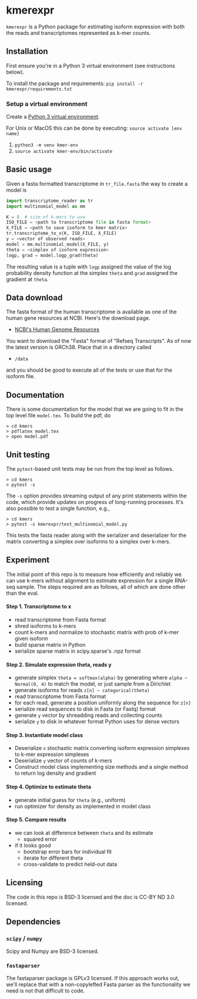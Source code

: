 # kmerexpr

`kmerexpr` is a Python package for estimating isoform expression with
both the reads and transcriptomes represented as k-mer counts. 


## Installation

First ensure you're in a Python 3 virtual environment (see instructions below). 

To install the package and requirements:
```pip install -r kmerexpr/requirements.txt```

### Setup a virtual environment
Create a [Python 3 virtual environment](https://docs.python.org/3/tutorial/venv.html).

For Unix or MacOS this can be done by executing: `source activate [env name]`
1. `python3 -m venv kmer-env`
2. `source activate kmer-env/bin/activate`


## Basic usage

Given a fasta formatted transcriptome in `tr_file.fasta` the way to
create a model is

```python
import transcriptome_reader as tr
import multinomial_model as mm

K = 8  # size of k-mers to use
ISO_FILE = <path to transcriptome file in fasta format>
X_FILE = <path to save isoform to kmer matrix>
tr.transcriptome_to_x(K, ISO_FILE, X_FILE)
y = <vector of observed reads>
model = mm.multinomial_model(X_FILE, y)
theta = <simplex of isoform expression>
logp, grad = model.logp_grad(theta)
```

The resulting value is a tuple with `logp` assigned the value of the
log probability density function at the simplex `theta` and `grad`
assigned the gradient at `theta`.


## Data download

The fasta format of the human transcriptome is available as one of the
human gene resources at NCBI.  Here's the download page.

* [NCBI's Human Genome Resources](https://www.ncbi.nlm.nih.gov/projects/genome/guide/human/index.shtml)

You want to download the "Fasta" format of "Refseq Transcripts".  As
of now the latest version is GRCh38.  Place that in a directory called

* `/data`

and you should be good to execute all of the tests or use that for the
isoform file.


## Documentation

There is some documentation for the model that we are going to fit in
the top level file `model.tex`.  To build the pdf, do

```console
> cd kmers
> pdflatex model.tex
> open model.pdf
```

## Unit testing

The `pytest`-based unit tests may be run from the top level as
follows. 

```console
> cd kmers
> pytest -s
```

The `-s` option provides streaming output of any print statements
within the code, which provide updates on progress of long-running
processes. It's also possible to test a single function, e.g.,

```console
> cd kmers
> pytest -s kmerexpr/test_multinomial_model.py
```

This tests the fasta reader along with the serializer and deserializer
for the matrix converting a simplex over isoforms to a simplex over
k-mers.

## Experiment

The initial point of this repo is to measure how efficiently and
reliably we can use k-mers without alignment to estimate expression
for a single RNA-seq sample.  The steps required are as follows, all
of which are done other than the eval.

#### Step 1.  Transcriptome to x

* read transcriptome from Fasta format
* shred isoforms to k-mers
* count k-mers and normalize to stochastic matrix with prob of
k-mer given isoform
* build sparse matrix in Python
* serialize sparse matrix in scipy.sparse's .npz format

#### Step 2.  Simulate expression theta, reads y

* generate simplex `theta = softmax(alpha)` by generating where `alpha ~ Normal(0,
4)` to match the model, or just sample from a Dirichlet
* generate isoforms for reads `z[n] ~ categorical(theta)`
* read transcriptome from Fasta format
* for each read, generate a position uniformly along the sequence for
`z[n]`
* serialize read sequences to disk in Fasta (or Fastq) format
* generate `y` vector by shreadding reads and collecting counts
* serialize `y` to disk in whatever format Python uses for dense
vectors

#### Step 3. Instantiate model class

* Deserialize `x` stochastic matrix converting isoform expression
simplexes to k-mer expression simplexes
* Deserialize `y` vector of counts of k-mers
* Construct model class implementing size methods and a single method
to return log density and gradient

#### Step 4.  Optimize to estimate theta

* generate initial guess for `theta` (e.g., uniform)
* run optimizer for density as implemented in model class

#### Step 5.  Compare results

* we can look at difference between `theta` and its estimate
    * squared error
* if it looks good
    * bootstrap error bars for individual fit
    * iterate for different theta
	* cross-validate to predict held-out data


## Licensing

The code in this repo is BSD-3 licensed and the doc is CC-BY ND 3.0
licensed.


## Dependencies

### `scipy` / `numpy`

Scipy and Numpy are BSD-3 licensed.

### `fastaparser`

The fastaparser package is GPLv3 licensed. If this approach works out,
we'll replace that with a non-copylefted Fasta parser as the
functionality we need is not that difficult to code.

